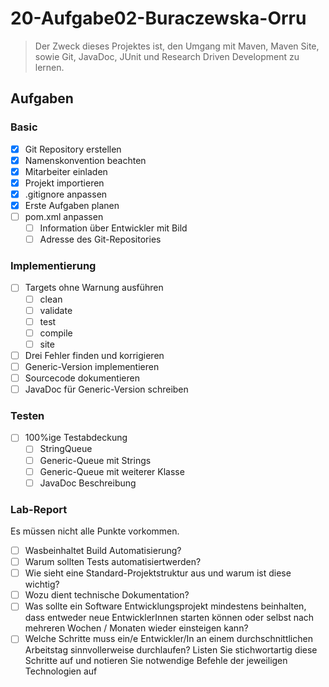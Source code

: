 # 20-Aufgabe02-Buraczewska-Orru
> Der Zweck dieses Projektes ist, den Umgang mit Maven, Maven Site, sowie Git, JavaDoc, JUnit und Research Driven Development zu lernen.

## Aufgaben
### Basic
- [x] Git Repository erstellen
- [x] Namenskonvention beachten
- [x] Mitarbeiter einladen
- [x] Projekt importieren
- [x] .gitignore anpassen
- [x] Erste Aufgaben planen
- [ ] pom.xml anpassen
  - [ ] Information über Entwickler mit Bild
  - [ ] Adresse des Git-Repositories

### Implementierung
- [ ] Targets ohne Warnung ausführen
  - [ ] clean
  - [ ] validate
  - [ ] test
  - [ ] compile
  - [ ] site
- [ ] Drei Fehler finden und korrigieren
- [ ] Generic-Version implementieren
- [ ] Sourcecode dokumentieren
- [ ] JavaDoc für Generic-Version schreiben

### Testen
- [ ] 100%ige Testabdeckung
  - [ ] StringQueue
  - [ ] Generic-Queue mit Strings
  - [ ] Generic-Queue mit weiterer Klasse
  - [ ] JavaDoc Beschreibung

### Lab-Report
Es müssen nicht alle Punkte vorkommen.
- [ ] Wasbeinhaltet Build Automatisierung?
- [ ] Warum sollten Tests automatisiertwerden?
- [ ] Wie sieht eine Standard-Projektstruktur aus und warum ist diese wichtig?
- [ ] Wozu dient technische Dokumentation?
- [ ] Was sollte ein Software Entwicklungsprojekt mindestens beinhalten, dass entweder neue EntwicklerInnen starten können oder selbst nach mehreren Wochen / Monaten wieder einsteigen kann?
- [ ] Welche Schritte muss ein/e Entwickler/In an einem durchschnittlichen Arbeitstag sinnvollerweise durchlaufen? Listen Sie stichwortartig diese Schritte auf und notieren Sie notwendige Befehle der jeweiligen Technologien auf